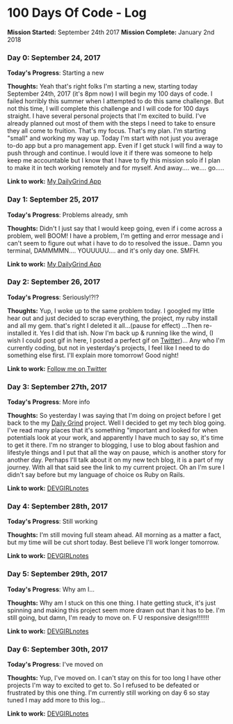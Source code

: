 # 100 Days Of Code - Log

**Mission Started:** September 24th 2017
**Mission Complete:** January 2nd 2018

### Day 0: September 24, 2017
<!-- ##### (delete me or comment me out) -->

**Today's Progress**: Starting a new

**Thoughts:** Yeah that's right folks I'm starting a new, starting today September 24th, 2017 (it's 8pm now) I will begin my 100 days of code. I failed horribly this summer when I attempted to do this same challenge. But not this time, I will complete this challenge and I will code for 100 days straight. I have several personal projects that I'm excited to build. I've already planned out most of them with the steps I need to take to ensure they all come to fruition. That's my focus. That's my plan. I'm starting "small" and working my way up. Today I'm start with not just you average to-do app but a pro management app. Even if I get stuck I will find a way to push through and continue. I would love it if there was someone to help keep me accountable but I know that I have to fly this mission solo if I plan to make it in tech working remotely and for myself. And away.... we.... go.....

**Link to work:** [My DailyGrind App](https://github.com/caydn/dailygrind)

### Day 1: September 25, 2017
<!-- ##### (delete me or comment me out) -->

**Today's Progress**: Problems already, smh

**Thoughts:** Didn't I just say that I would keep going, even if i come across a problem, well BOOM! I have a problem, I'm getting and error message and i can't seem to figure out what i have to do to resolved the issue.. Damn you terminal, DAMMMMN.... YOUUUUU.... and it's only day one. SMFH.

**Link to work:** [My DailyGrind App](https://github.com/caydn/dailygrind)

### Day 2: September 26, 2017
<!-- ##### (delete me or comment me out) -->

**Today's Progress**: Seriously!?!?

**Thoughts:** Yup, I woke up to the same problem today. I googled my little hear out and just decided to scrap everything, the project, my ruby install and all my gem. that's right I deleted it all...(pause for effect) ...Then re-installed it. Yes I did that ish. Now I'm back up & running like the wind, (I wish I could post gif in here, I posted a perfect gif on [Twitter](https://twitter.com/cayferg/status/912856971451277315))... Any who I'm currently coding, but not in yesterday's projects, I feel like I need to do something else first. I'll explain more tomorrow! Good night!

**Link to work:** [Follow me on Twitter](https://twtter.com/cayferg)

### Day 3: September 27th, 2017

**Today's Progress**: More info

**Thoughts:** So yesterday I was saying that I'm doing on project before I get back to the my [Daily Grind](http://www.github.com/caydn/dailygrind) project. Well I decided to get my tech blog going. I've read many places that it's something "important and looked for when potentials look at your work, and apparently I have much to say so, it's time to get it there. I'm no stranger to blogging, I use to blog about fashion and lifestyle things and I put that all the way on pause, which is another story for another day. Perhaps I'll talk about it on my new tech blog, it is a part of my journey. With all that said see the link to my current project. Oh an I'm sure I didn't say before but my language of choice os Ruby on Rails.

**Link to work:** [DEVGIRLnotes](http://www.github.com/caydn/devgirl)

### Day 4: September 28th, 2017

**Today's Progress**: Still working

**Thoughts:** I'm still moving full steam ahead. All morning as a matter a fact, but my time will be cut short today. Best believe I'll work longer tomorrow.

**Link to work:** [DEVGIRLnotes](http://www.github.com/caydn/devgirl)

### Day 5: September 29th, 2017

**Today's Progress**: Why am I...

**Thoughts:** Why am I stuck on this one thing. I hate getting stuck, it's just spinning and making this project seem more drawn out than it has to be. I'm still going, but damn, I'm ready to move on. F U responsive design!!!!!!!

**Link to work:** [DEVGIRLnotes](http://www.github.com/caydn/devgirl)

### Day 6: September 30th, 2017

**Today's Progress**: I've moved on

**Thoughts:** Yup, I've moved on. I can't stay on this for too long I have other projects I'm way to excited to get to. So I refused
to be defeated or frustrated by this one thing. I'm currently still working on day 6 so stay tuned I may add more to this log...

**Link to work:** [DEVGIRLnotes](http://www.github.com/caydn/devgirl)
